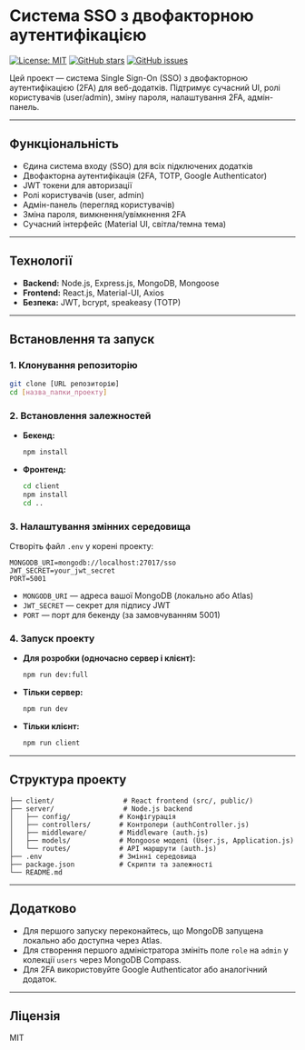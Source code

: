 # Система SSO з двофакторною аутентифікацією

[![License: MIT](https://img.shields.io/badge/License-MIT-yellow.svg)](https://opensource.org/licenses/MIT)
[![GitHub stars](https://img.shields.io/github/stars/WeeWee127/SSO-2FA.svg)](https://github.com/WeeWee127/SSO-2FA/stargazers)
[![GitHub issues](https://img.shields.io/github/issues/WeeWee127/SSO-2FA.svg)](https://github.com/WeeWee127/SSO-2FA/issues)

Цей проект — система Single Sign-On (SSO) з двофакторною аутентифікацією (2FA) для веб-додатків. Підтримує сучасний UI, ролі користувачів (user/admin), зміну пароля, налаштування 2FA, адмін-панель.

---

## Функціональність
- Єдина система входу (SSO) для всіх підключених додатків
- Двофакторна аутентифікація (2FA, TOTP, Google Authenticator)
- JWT токени для авторизації
- Ролі користувачів (user, admin)
- Адмін-панель (перегляд користувачів)
- Зміна пароля, вимкнення/увімкнення 2FA
- Сучасний інтерфейс (Material UI, світла/темна тема)

---

## Технології
- **Backend:** Node.js, Express.js, MongoDB, Mongoose
- **Frontend:** React.js, Material-UI, Axios
- **Безпека:** JWT, bcrypt, speakeasy (TOTP)

---

## Встановлення та запуск

### 1. Клонування репозиторію
```bash
git clone [URL репозиторію]
cd [назва_папки_проекту]
```

### 2. Встановлення залежностей
- **Бекенд:**
  ```bash
  npm install
  ```
- **Фронтенд:**
  ```bash
  cd client
  npm install
  cd ..
  ```

### 3. Налаштування змінних середовища
Створіть файл `.env` у корені проекту:
```
MONGODB_URI=mongodb://localhost:27017/sso
JWT_SECRET=your_jwt_secret
PORT=5001
```
- `MONGODB_URI` — адреса вашої MongoDB (локально або Atlas)
- `JWT_SECRET` — секрет для підпису JWT
- `PORT` — порт для бекенду (за замовчуванням 5001)

### 4. Запуск проекту
- **Для розробки (одночасно сервер і клієнт):**
  ```bash
  npm run dev:full
  ```
- **Тільки сервер:**
  ```bash
  npm run dev
  ```
- **Тільки клієнт:**
  ```bash
  npm run client
  ```

---

## Структура проекту
```
├── client/                 # React frontend (src/, public/)
├── server/                 # Node.js backend
│   ├── config/            # Конфігурація
│   ├── controllers/       # Контролери (authController.js)
│   ├── middleware/        # Middleware (auth.js)
│   ├── models/            # Mongoose моделі (User.js, Application.js)
│   └── routes/            # API маршрути (auth.js)
├── .env                   # Змінні середовища
├── package.json           # Скрипти та залежності
└── README.md
```

---

## Додатково
- Для першого запуску переконайтесь, що MongoDB запущена локально або доступна через Atlas.
- Для створення першого адміністратора змініть поле `role` на `admin` у колекції `users` через MongoDB Compass.
- Для 2FA використовуйте Google Authenticator або аналогічний додаток.

---

## Ліцензія
MIT 